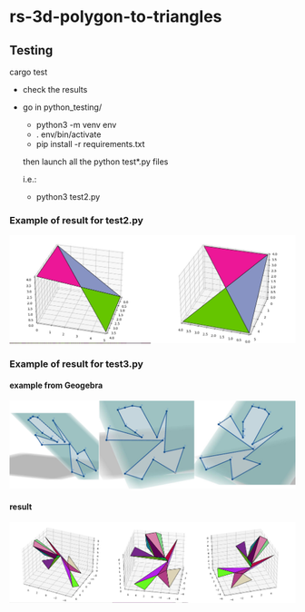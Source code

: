 # rs-3d-polygon-to-triangles


## Testing

cargo test

- check the results
- go in python_testing/
    - python3 -m venv env
    - . env/bin/activate
    - pip install -r requirements.txt
    
    then launch all the python test*.py files
    
    i.e.:
    - python3 test2.py
    
### Example of result for test2.py
![](respenta.jpg)

### Example of result for test3.py
#### example from Geogebra
![](18gone_from_geogebra.jpg)
#### result
![](res_18gone.jpg)